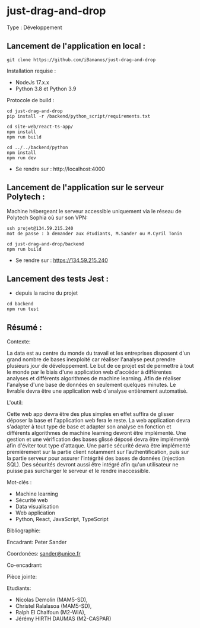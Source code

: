 # just-drag-and-drop

Type : 	Développement

## Lancement de l'application en local :
```
git clone https://github.com/iBananos/just-drag-and-drop
```

Installation requise : 
 - NodeJs 17.x.x
 - Python 3.8 et Python 3.9
  
Protocole de build : 
  ```
  cd just-drag-and-drop
  pip install -r /backend/python_script/requirements.txt
  
  cd site-web/react-ts-app/
  npm install
  npm run build
  
  cd ../../backend/python
  npm install
  npm run dev
  ```

- Se rendre sur : http://localhost:4000

## Lancement de l'application sur le serveur Polytech :

Machine hébergeant le serveur accessible uniquement via le réseau de Polytech Sophia où sur son VPN: 
```
ssh projet@134.59.215.240
mot de passe : à demander aux étudiants, M.Sander ou M.Cyril Tonin

cd just-drag-and-drop/backend
npm run build
```
- Se rendre sur : https://134.59.215.240

## Lancement des tests Jest :

- depuis la racine du projet 
```
cd backend
npm run test
```
## Résumé : 

Contexte:

La data est au centre du monde du travail et les entreprises disposent d'un grand nombre de bases inexploité car réaliser l'analyse peut prendre plusieurs jour de développement.    Le but de ce projet est de permettre à tout le monde par le biais d'une application web d'accéder à différentes analyses et différents algorithmes de machine learning. Afin de réaliser l'analyse d'une base de données en seulement quelques minutes. Le livrable devra être une application web d'analyse entièrement automatisé. 

L'outil: 

Cette web app devra être des plus simples en effet suffira de glisser déposer la base et l'application web fera le reste. La web application devra s'adapter à tout type de base et adapter son analyse en fonction et différents algorithmes de machine learning devront être implémenté.  Une gestion et une vérification des bases glissé déposé devra être implémenté afin d'éviter tout type d'attaque. Une partie sécurité devra être implémenté premièrement sur la partie client notamment sur l’authentification, puis sur la partie serveur pour assurer l’intégrité des bases de données (injection SQL). Des sécurités devront aussi être intégré afin qu'un utilisateur ne puisse pas surcharger le serveur et le rendre inaccessible.

Mot-clés : 	
- Machine learning 
- Sécurité web 
- Data visualisation 
- Web application 
- Python, React, JavaScript, TypeScript

Bibliographie: 

Encadrant: Peter Sander

Coordonées: sander@unice.fr

Co-encadrant: 

Pièce jointe:	

Etudiants:

- Nicolas Demolin (MAM5-SD), 
- Christel Ralalasoa (MAM5-SD), 
- Ralph El Chalfoun (M2-WIA), 
- Jérémy HIRTH DAUMAS (M2-CASPAR) 
